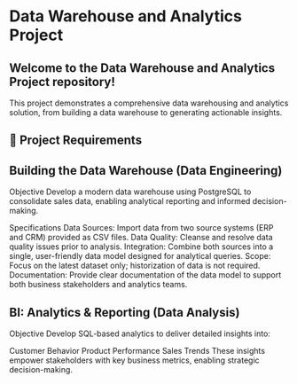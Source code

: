 # Data Warehouse and Analytics Project
## Welcome to the Data Warehouse and Analytics Project repository! 
This project demonstrates a comprehensive data warehousing and analytics solution, from building a data warehouse to generating actionable insights.

## 🚀 Project Requirements
## Building the Data Warehouse (Data Engineering)

Objective
Develop a modern data warehouse using PostgreSQL to consolidate sales data, enabling analytical reporting and informed decision-making.

Specifications
Data Sources: Import data from two source systems (ERP and CRM) provided as CSV files.
Data Quality: Cleanse and resolve data quality issues prior to analysis.
Integration: Combine both sources into a single, user-friendly data model designed for analytical queries.
Scope: Focus on the latest dataset only; historization of data is not required.
Documentation: Provide clear documentation of the data model to support both business stakeholders and analytics teams.

## BI: Analytics & Reporting (Data Analysis)
Objective
Develop SQL-based analytics to deliver detailed insights into:

Customer Behavior
Product Performance
Sales Trends
These insights empower stakeholders with key business metrics, enabling strategic decision-making.
